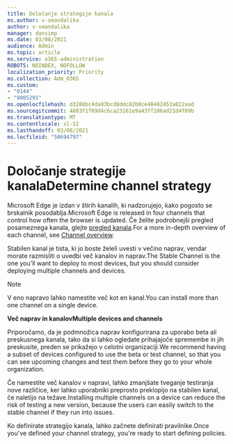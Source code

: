```yaml
---
title: Določanje strategije kanala
ms.author: v-smandalika
author: v-smandalika
manager: dansimp
ms.date: 03/08/2021
audience: Admin
ms.topic: article
ms.service: o365-administration
ROBOTS: NOINDEX, NOFOLLOW
localization_priority: Priority
ms.collection: Adm_O365
ms.custom:
- "9144"
- "9005291"
ms.openlocfilehash: d3288bc4da83bcd8ddc82b0ce40482453a822aad
ms.sourcegitcommit: 4883f1f89d4c6ca23161e9a43ff206ad21d4f09b
ms.translationtype: MT
ms.contentlocale: sl-SI
ms.lasthandoff: 03/08/2021
ms.locfileid: "50694797"
---
```

# <a name="determine-channel-strategy"></a><span data-ttu-id="c94f4-102">Določanje strategije kanala</span><span class="sxs-lookup"><span data-stu-id="c94f4-102">Determine channel strategy</span></span>

<span data-ttu-id="c94f4-103">Microsoft Edge je izdan v štirih kanalih, ki nadzorujejo, kako pogosto se brskalnik posodablja.</span><span class="sxs-lookup"><span data-stu-id="c94f4-103">Microsoft Edge is released in four channels that control how often the browser is updated.</span></span> <span data-ttu-id="c94f4-104">Če želite podrobnejši pregled posameznega kanala, glejte [pregled kanala](https://docs.microsoft.com/DeployEdge/microsoft-edge-channels#channel-overview).</span><span class="sxs-lookup"><span data-stu-id="c94f4-104">For a more in-depth overview of each channel, see [Channel overview](https://docs.microsoft.com/DeployEdge/microsoft-edge-channels#channel-overview).</span></span>

<span data-ttu-id="c94f4-105">Stabilen kanal je tista, ki jo boste želeli uvesti v večino naprav, vendar morate razmisliti o uvedbi več kanalov in naprav.</span><span class="sxs-lookup"><span data-stu-id="c94f4-105">The Stable Channel is the one you'll want to deploy to most devices, but you should consider deploying multiple channels and devices.</span></span>

> [!NOTE]
> <span data-ttu-id="c94f4-106">V eno napravo lahko namestite več kot en kanal.</span><span class="sxs-lookup"><span data-stu-id="c94f4-106">You can install more than one channel on a single device.</span></span>

<span data-ttu-id="c94f4-107">**Več naprav in kanalov**</span><span class="sxs-lookup"><span data-stu-id="c94f4-107">**Multiple devices and channels**</span></span>

<span data-ttu-id="c94f4-108">Priporočamo, da je podmnožica naprav konfigurirana za uporabo beta ali preskusnega kanala, tako da si lahko ogledate prihajajoče spremembe in jih preskusite, preden se prikažejo v celotni organizaciji.</span><span class="sxs-lookup"><span data-stu-id="c94f4-108">We recommend having a subset of devices configured to use the beta or test channel, so that you can see upcoming changes and test them before they go to your whole organization.</span></span>

<span data-ttu-id="c94f4-109">Če namestite več kanalov v napravi, lahko zmanjšate tveganje testiranja nove različice, ker lahko uporabniki preprosto preklopijo na stabilen kanal, če naletijo na težave.</span><span class="sxs-lookup"><span data-stu-id="c94f4-109">Installing multiple channels on a device can reduce the risk of testing a new version, because the users can easily switch to the stable channel if they run into issues.</span></span>

<span data-ttu-id="c94f4-110">Ko definirate strategijo kanala, lahko začnete definirati pravilnike.</span><span class="sxs-lookup"><span data-stu-id="c94f4-110">Once you've defined your channel strategy, you're ready to start defining policies.</span></span>

